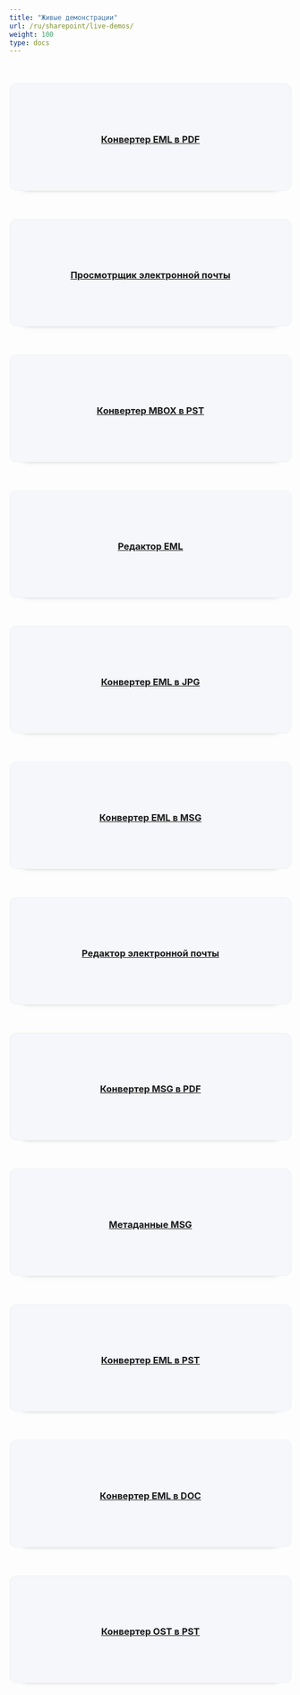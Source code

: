 ```yaml
---
title: "Живые демонстрации"
url: /ru/sharepoint/live-demos/
weight: 100
type: docs
---
```


<div class="row">
<div class="col-md-3 tc">
<a href="https://products.aspose.app/email/ru/conversion/eml-to-pdf">
<div class="democard">
<h3 style="text-align: center">
Конвертер EML в PDF
</h3>
</div>
</a>
</div>

<div class="col-md-3 tc">
<a href="https://products.aspose.app/email/ru/viewer">
<div class="democard">
<h3 style="text-align: center">
Просмотрщик электронной почты
</h3>
</div>
</a>
</div>

<div class="col-md-3 tc">
<a href="https://products.aspose.app/email/ru/conversion/mbox-to-pst">
<div class="democard">
<h3 style="text-align: center">
Конвертер MBOX в PST
</h3>
</div>
</a>
</div>

<div class="col-md-3 tc">
<a href="https://products.aspose.app/email/ru/editor/eml">
<div class="democard">
<h3 style="text-align: center">
Редактор EML
</h3>
</div>
</a>
</div>
</div>

<div class="row">

<div class="col-md-3 tc">
<a href="https://products.aspose.app/email/ru/conversion/eml-to-jpg">
<div class="democard">
<h3 style="text-align: center">
Конвертер EML в JPG
</h3>
</div>
</a>
</div>

<div class="col-md-3 tc">
<a href="https://products.aspose.app/email/ru/conversion/eml-to-msg">
<div class="democard">
<h3 style="text-align: center">
Конвертер EML в MSG
</h3>
</div>
</a>
</div>

<div class="col-md-3 tc">
<a href="https://products.aspose.app/email/ru/editor">
<div class="democard">
<h3 style="text-align: center">
Редактор электронной почты
</h3>
</div>
</a>
</div>

<div class="col-md-3 tc">
<a href="https://products.aspose.app/email/ru/conversion/msg-to-pdf">
<div class="democard">
<h3 style="text-align: center">
Конвертер MSG в PDF
</h3>
</div>
</a>
</div>

</div>

<div class="row">

<div class="col-md-3 tc">
<a href="https://products.aspose.app/email/ru/metadata/msg">
<div class="democard">
<h3 style="text-align: center">
Метаданные MSG
</h3>
</div>
</a>
</div>

<div class="col-md-3 tc">
<a href="https://products.aspose.app/email/ru/conversion/eml-to-pst">
<div class="democard">
<h3 style="text-align: center">
Конвертер EML в PST
</h3>
</div>
</a>
</div>

<div class="col-md-3 tc">
<a href="https://products.aspose.app/email/ru/conversion/eml-to-doc">
<div class="democard">
<h3 style="text-align: center">
Конвертер EML в DOC
</h3>
</div>
</a>
</div>

<div class="col-md-3 tc">
<a href="https://products.aspose.app/email/ru/conversion/ost-to-pst">
<div class="democard">
<h3 style="text-align: center">
Конвертер OST в PST
</h3>
</div>
</a>
</div>

</div>





<style>
.democard {
    padding: 20px;
    background: #f5f7fb;
    border-radius: 12px;
    min-height: 150px;
    display: flex;
    align-items: center;
    justify-content: center;
    flex-flow: column;
    box-shadow: 0 20px 10px -26px #333;
    border: 1px solid #f2f2f2;
    margin-top: 50px;
}
</style>